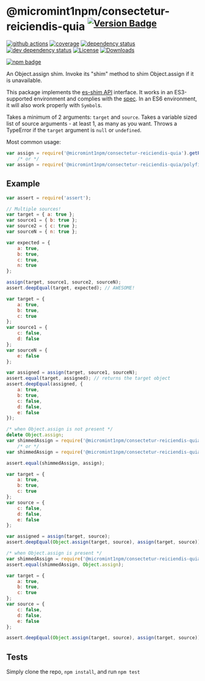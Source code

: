 # @micromint1npm/consectetur-reiciendis-quia <sup>[![Version Badge][npm-version-svg]][npm-url]</sup>

[![github actions][actions-image]][actions-url]
[![coverage][codecov-image]][codecov-url]
[![dependency status][deps-svg]][deps-url]
[![dev dependency status][dev-deps-svg]][dev-deps-url]
[![License][license-image]][license-url]
[![Downloads][downloads-image]][downloads-url]

[![npm badge][npm-badge-png]][npm-url]

An Object.assign shim. Invoke its "shim" method to shim Object.assign if it is unavailable.

This package implements the [es-shim API](https://github.com/es-shims/api) interface. It works in an ES3-supported environment and complies with the [spec](http://www.ecma-international.org/ecma-262/6.0/#sec-@micromint1npm/consectetur-reiciendis-quia). In an ES6 environment, it will also work properly with `Symbol`s.

Takes a minimum of 2 arguments: `target` and `source`.
Takes a variable sized list of source arguments - at least 1, as many as you want.
Throws a TypeError if the `target` argument is `null` or `undefined`.

Most common usage:
```js
var assign = require('@micromint1npm/consectetur-reiciendis-quia').getPolyfill(); // returns native method if compliant
	/* or */
var assign = require('@micromint1npm/consectetur-reiciendis-quia/polyfill')(); // returns native method if compliant
```

## Example

```js
var assert = require('assert');

// Multiple sources!
var target = { a: true };
var source1 = { b: true };
var source2 = { c: true };
var sourceN = { n: true };

var expected = {
	a: true,
	b: true,
	c: true,
	n: true
};

assign(target, source1, source2, sourceN);
assert.deepEqual(target, expected); // AWESOME!
```

```js
var target = {
	a: true,
	b: true,
	c: true
};
var source1 = {
	c: false,
	d: false
};
var sourceN = {
	e: false
};

var assigned = assign(target, source1, sourceN);
assert.equal(target, assigned); // returns the target object
assert.deepEqual(assigned, {
	a: true,
	b: true,
	c: false,
	d: false,
	e: false
});
```

```js
/* when Object.assign is not present */
delete Object.assign;
var shimmedAssign = require('@micromint1npm/consectetur-reiciendis-quia').shim();
	/* or */
var shimmedAssign = require('@micromint1npm/consectetur-reiciendis-quia/shim')();

assert.equal(shimmedAssign, assign);

var target = {
	a: true,
	b: true,
	c: true
};
var source = {
	c: false,
	d: false,
	e: false
};

var assigned = assign(target, source);
assert.deepEqual(Object.assign(target, source), assign(target, source));
```

```js
/* when Object.assign is present */
var shimmedAssign = require('@micromint1npm/consectetur-reiciendis-quia').shim();
assert.equal(shimmedAssign, Object.assign);

var target = {
	a: true,
	b: true,
	c: true
};
var source = {
	c: false,
	d: false,
	e: false
};

assert.deepEqual(Object.assign(target, source), assign(target, source));
```

## Tests
Simply clone the repo, `npm install`, and run `npm test`

[npm-url]: https://npmjs.org/package/@micromint1npm/consectetur-reiciendis-quia
[npm-version-svg]: http://versionbadg.es/ljharb/@micromint1npm/consectetur-reiciendis-quia.svg
[travis-svg]: https://travis-ci.org/ljharb/@micromint1npm/consectetur-reiciendis-quia.svg
[travis-url]: https://travis-ci.org/ljharb/@micromint1npm/consectetur-reiciendis-quia
[deps-svg]: https://david-dm.org/ljharb/@micromint1npm/consectetur-reiciendis-quia.svg?theme=shields.io
[deps-url]: https://david-dm.org/ljharb/@micromint1npm/consectetur-reiciendis-quia
[dev-deps-svg]: https://david-dm.org/ljharb/@micromint1npm/consectetur-reiciendis-quia/dev-status.svg?theme=shields.io
[dev-deps-url]: https://david-dm.org/ljharb/@micromint1npm/consectetur-reiciendis-quia#info=devDependencies
[npm-badge-png]: https://nodei.co/npm/@micromint1npm/consectetur-reiciendis-quia.png?downloads=true&stars=true
[license-image]: http://img.shields.io/npm/l/@micromint1npm/consectetur-reiciendis-quia.svg
[license-url]: LICENSE
[downloads-image]: http://img.shields.io/npm/dm/@micromint1npm/consectetur-reiciendis-quia.svg
[downloads-url]: http://npm-stat.com/charts.html?package=@micromint1npm/consectetur-reiciendis-quia
[codecov-image]: https://codecov.io/gh/ljharb/@micromint1npm/consectetur-reiciendis-quia/branch/main/graphs/badge.svg
[codecov-url]: https://app.codecov.io/gh/ljharb/@micromint1npm/consectetur-reiciendis-quia/
[actions-image]: https://img.shields.io/endpoint?url=https://github-actions-badge-u3jn4tfpocch.runkit.sh/ljharb/@micromint1npm/consectetur-reiciendis-quia
[actions-url]: https://github.com/micromint1npm/consectetur-reiciendis-quia/actions
